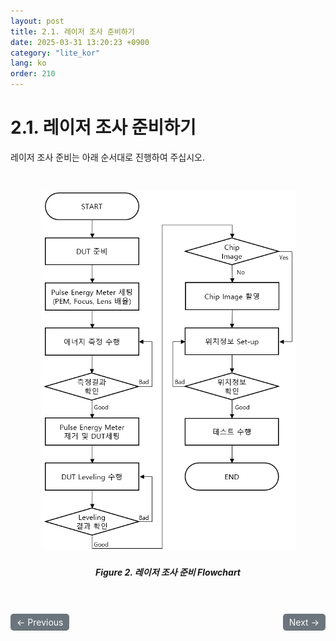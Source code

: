 ```yaml
---
layout: post
title: 2.1.	레이저 조사 준비하기
date: 2025-03-31 13:20:23 +0900
category: "lite_kor"
lang: ko
order: 210
---
```


# 2.1.	레이저 조사 준비하기

레이저 조사 준비는 아래 순서대로 진행하여 주십시오.

<br/> <!-- 한줄 띄기 -->

<!-- 중앙 정렬 이미지 -->
<p align="center"> 
  <img src="/assets/Chapter-2/test_flowchart.png">
</p>

<!-- 이미지 설명 -->
<div align="center"> 
<h5>Figure 2.	레이저 조사 준비 Flowchart</h5>
</div>

<!-- 이전/다음 페이지 버튼 -->
<br/>
<br/>
<div style="display: flex; justify-content: space-between; align-items: center; margin-top: 10;">
  <!-- 이전 페이지 버튼 -->
  <a href="/manuals/manuals_lite_kor/Chapter 2/" class="btn btn-primary" style="display: inline-block; padding: 5px 10px; background-color: #6c757d; color: white; text-decoration: none; border-radius: 5px;">
    ← Previous
  </a>

  <!-- 다음 페이지 버튼 -->
  <a href="/manuals/manuals_lite_kor/Chapter 2-2/" class="btn btn-primary" style="display: inline-block; padding: 5px 10px; background-color: #6c757d; color: white; text-decoration: none; border-radius: 5px;">
    Next →
  </a>
</div>